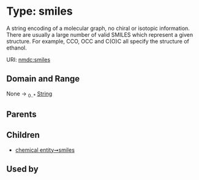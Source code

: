 
# Type: smiles


A string encoding of a molecular graph, no chiral or isotopic information. There are usually a large number of valid SMILES which represent a given structure. For example, CCO, OCC and C(O)C all specify the structure of ethanol.

URI: [nmdc:smiles](https://microbiomedata/meta/smiles)


## Domain and Range

None ->  <sub>0..*</sub> [String](types/String.md)

## Parents


## Children

 *  [chemical entity➞smiles](chemical_entity_smiles.md)

## Used by

